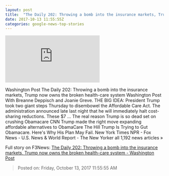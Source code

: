 ```yaml
---
layout: post
title:  "The Daily 202: Throwing a bomb into the insurance markets, Trump now owns the broken health-care system - Washington Post"
date: 2017-10-13 11:55:55Z
categories: google-news-top-stories
---
```


![The Daily 202: Throwing a bomb into the insurance markets, Trump now owns the broken health-care system - Washington Post](https://img.washingtonpost.com/pbox.php?url=https://palomaimages.washingtonpost.com/pr2/e7fad369ee8572632ccd250db21df0a6-4644-3096-70-8-Botsford171012Trump20864.jpg&w=1484&op=resize&opt=1&filter=antialias&t=20170517)

Washington Post The Daily 202: Throwing a bomb into the insurance markets, Trump now owns the broken health-care system Washington Post With Breanne Deppisch and Joanie Greve. THE BIG IDEA: President Trump took two giant steps Thursday to disembowel the Affordable Care Act. The administration announced late last night that he will immediately halt cost-sharing reductions. These $7 ... The real reason Trump is so dead set on crushing Obamacare CNN Trump made the right move expanding affordable alternatives to ObamaCare The Hill Trump Is Trying to Gut Obamacare. Here's Why His Plan May Fail. New York Times NPR - Fox News - U.S. News & World Report - The New Yorker all 1,192 news articles »


Full story on F3News: [The Daily 202: Throwing a bomb into the insurance markets, Trump now owns the broken health-care system - Washington Post](http://www.f3nws.com/n/gemeaD)

> Posted on: Friday, October 13, 2017 11:55:55 AM
